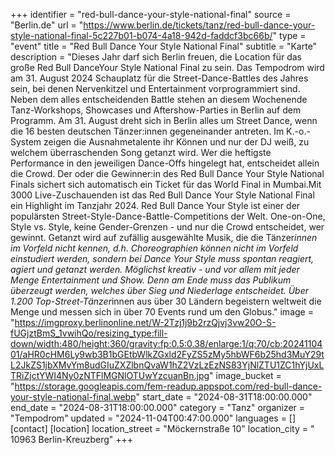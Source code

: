 +++
identifier = "red-bull-dance-your-style-national-final"
source = "Berlin.de"
url = "https://www.berlin.de/tickets/tanz/red-bull-dance-your-style-national-final-5c227b01-b074-4a18-942d-faddcf3bc66b/"
type = "event"
title = "Red Bull Dance Your Style National Final"
subtitle = "Karte"
description = "Dieses Jahr darf sich Berlin freuen, die Location für das große Red Bull Dance​Your Style National Final zu sein. Das Tempodrom wird am 31. August 2024 Schauplatz für die Street-Dance-Battles des Jahres sein, bei denen ​​Nervenkitzel und Entertainment vorprogrammiert sind.
Neben dem alles entscheidenden Battle stehen an diesem Wochenende Tanz-Workshops, Showcases und Aftershow-Parties in Berlin auf dem Programm.
Am 31. August dreht sich in Berlin alles um Street Dance, wenn die 16 besten deutschen Tänzer:innen gegeneinander antreten. Im K.-o.-System zeigen die Ausnahmetalente ihr Können und nur der DJ weiß, zu welchem überraschenden Song getanzt wird. Wer die heftigste Performance in den jeweiligen Dance-Offs hingelegt hat, entscheidet allein die Crowd. Der oder die Gewinner:in des Red Bull Dance Your Style National Finals sichert sich automatisch ein Ticket für das World Final in Mumbai.Mit 3000 Live-Zuschauenden ist das Red Bull Dance Your Style National Final ein Highlight im Tanzjahr 2024.
Red Bull Dance Your Style ist einer der populärsten Street-Style-Dance-Battle-Competitions der Welt. One-on-One, Style vs. Style, keine Gender-Grenzen - und nur die Crowd entscheidet, wer gewinnt. Getanzt wird auf zufällig ausgewählte Musik, die die Tänzer*innen im Vorfeld nicht kennen, d.h. Choreographien können nicht im Vorfeld einstudiert werden, sondern bei Dance Your Style muss spontan reagiert, agiert und getanzt werden. Möglichst kreativ - und vor allem mit jeder Menge Entertainment und Show. Denn am Ende muss das Publikum überzeugt werden, welches über Sieg und Niederlage entscheidet. Über 1.200 Top-Street-Tänzer*innen aus über 30 Ländern begeistern weltweit die Menge und messen sich in über 70 Events rund um den Globus."
image = "https://imgproxy.berlinonline.net/W-2Tzj1j9b2rzQjvj3vw20O-S-fUGjztBmS_1vwihQo/resizing_type:fill-down/width:480/height:360/gravity:fp:0.5:0.38/enlarge:1/q:70/cb:2024110401/aHR0cHM6Ly9wb3B1bGEtbWlkZGxld2FyZS5zMy5hbWF6b25hd3MuY29tL2JkZS1jbXMvYm8udGIuZXZlbnQvaW1hZ2VzLzEzNS83YjNlZTU1ZC1hYjUxLTRiZjctYWI4Ny0zNTFlMGNlOTUwYzcuanBn.jpg"
image_bucket = "https://storage.googleapis.com/fem-readup.appspot.com/red-bull-dance-your-style-national-final.webp"
start_date = "2024-08-31T18:00:00.000"
end_date = "2024-08-31T18:00:00.000"
category = "Tanz"
organizer = "Tempodrom"
updated = "2024-11-04T00:47:00.000"
languages = []
[contact]
[location]
location_street = "Möckernstraße 10"
location_city = " 10963 Berlin-Kreuzberg"
+++
